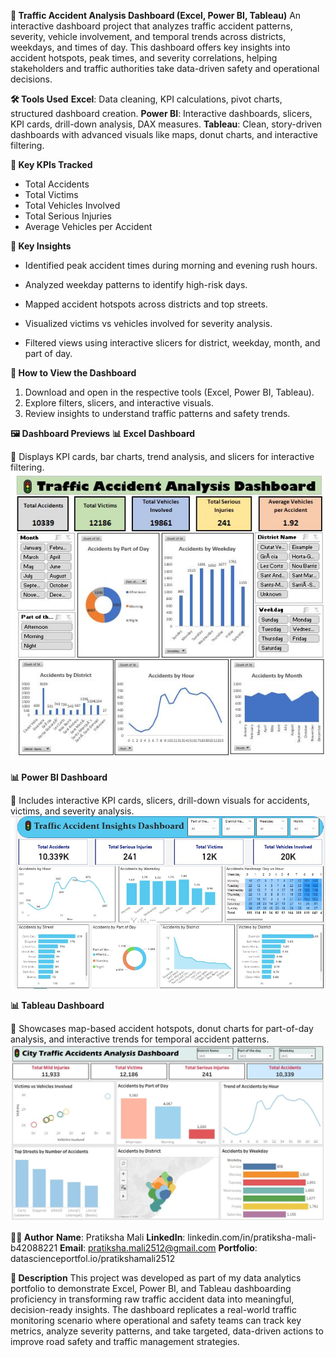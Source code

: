 **🚦 Traffic Accident Analysis Dashboard (Excel, Power BI, Tableau)**
An interactive dashboard project that analyzes traffic accident patterns, severity, vehicle involvement, and temporal trends across districts, weekdays, and times of day. This dashboard offers key insights into accident hotspots, peak times, and severity correlations, helping stakeholders and traffic authorities take data-driven safety and operational decisions.


**🛠️ Tools Used**
**Excel**: Data cleaning, KPI calculations, pivot charts, structured dashboard creation.
**Power BI**: Interactive dashboards, slicers, KPI cards, drill-down analysis, DAX measures.
**Tableau**: Clean, story-driven dashboards with advanced visuals like maps, donut charts, and interactive filtering.


**🔑 Key KPIs Tracked**
- Total Accidents
- Total Victims
- Total Vehicles Involved
- Total Serious Injuries
- Average Vehicles per Accident


**🔑 Key Insights**
- Identified peak accident times during morning and evening rush hours.

- Analyzed weekday patterns to identify high-risk days.

- Mapped accident hotspots across districts and top streets.

- Visualized victims vs vehicles involved for severity analysis.

- Filtered views using interactive slicers for district, weekday, month, and part of day.
  

**🚀 How to View the Dashboard**
1. Download and open in the respective tools (Excel, Power BI, Tableau).
2. Explore filters, slicers, and interactive visuals.
3. Review insights to understand traffic patterns and safety trends.


**🖼️ Dashboard Previews**
**📊 Excel Dashboard**

📌 Displays KPI cards, bar charts, trend analysis, and slicers for interactive filtering.
![Excel Dashboard](./Traffic_Accident_Dashboard_Preview/excel_dashboard.JPG)

**📊 Power BI Dashboard**

📌 Includes interactive KPI cards, slicers, drill-down visuals for accidents, victims, and severity analysis.
![Power BI Dashboard](./Traffic_Accident_Dashboard_Preview/powerbi_dashboard.JPG)


**📊 Tableau Dashboard**

📌 Showcases map-based accident hotspots, donut charts for part-of-day analysis, and interactive trends for temporal accident patterns.
![Tableau Dashboard](./Traffic_Accident_Dashboard_Preview/tableau_dashboard.JPG)

**👩‍💻 Author**
**Name**: Pratiksha Mali
**LinkedIn**: linkedin.com/in/pratiksha-mali-b42088221
**Email**: pratiksha.mali2512@gmail.com
**Portfolio**: datascienceportfol.io/pratikshamali2512

**📝 Description**
This project was developed as part of my data analytics portfolio to demonstrate Excel, Power BI, and Tableau dashboarding proficiency in transforming raw traffic accident data into meaningful, decision-ready insights. The dashboard replicates a real-world traffic monitoring scenario where operational and safety teams can track key metrics, analyze severity patterns, and take targeted, data-driven actions to improve road safety and traffic management strategies.
